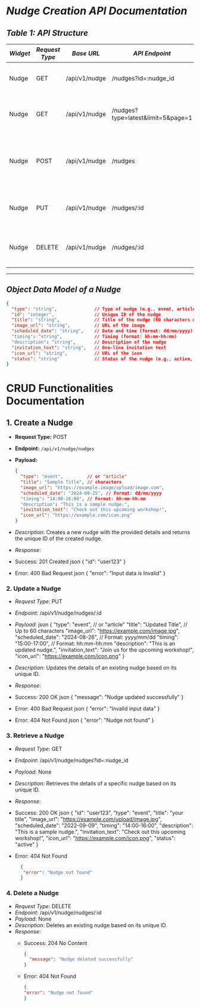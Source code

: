 # *Nudge Creation API Documentation*

## *Table 1: API Structure*

| *Widget* | *Request Type* | *Base URL*        | *API Endpoint*                    | *Payload*                                                                                                  | *Description*                                        |
|------------|------------------|---------------------|-------------------------------------|--------------------------------------------------------------------------------------------------------------|--------------------------------------------------------|
| Nudge      | GET              | /api/v1/nudge     | /nudges?id=:nudge_id              | -                                                                                                            | Retrieves a nudge by its unique ID.                    |
| Nudge      | GET              | /api/v1/nudge     | /nudges?type=latest&limit=5&page=1| -                                                                                                            | Retrieves the latest nudges with pagination.           |
| Nudge      | POST             | /api/v1/nudge     | /nudges                           | type, title, image_url, scheduled_date, timing, description, invitation_text, icon_url                      | Creates a new nudge and returns its ID.                |
| Nudge      | PUT              | /api/v1/nudge     | /nudges/:id                       | Same as POST payload                                                                                         | Updates an existing nudge by its unique ID.            |
| Nudge      | DELETE           | /api/v1/nudge     | /nudges/:id                       | -                                                                                                            | Deletes a nudge based on its unique ID.                |

---

## *Object Data Model of a Nudge*

```json
{
  "type": "string",              // Type of nudge (e.g., event, article)
  "id": "integer",               // Unique ID of the nudge
  "title": "string",             // Title of the nudge (60 characters max)
  "image_url": "string",         // URL of the image
  "scheduled_date": "string",    // Date and time (format: dd/mm/yyyy)
  "timing": "string",            // Timing (format: hh:mm-hh:mm)
  "description": "string",       // Description of the nudge
  "invitation_text": "string",   // One-line invitation text
  "icon_url": "string",          // URL of the icon
  "status": "string"             // Status of the nudge (e.g., active, inactive)
}
```

# CRUD Functionalities Documentation

## 1. Create a Nudge

- **Request Type:** POST
- **Endpoint:** `/api/v1/nudge/nudges`
- **Payload:**
  ```json
  {
    "type": "event",         // or "article"
    "title": "Sample Title", // characters
    "image_url": "https://example.image/upload/image.com",
    "scheduled_date": "2024-08-25", // Format: dd/mm/yyyy
    "timing": "14:00-16:00", // Format: hh:mm-hh:mm
    "description": "This is a sample nudge.",
    "invitation_text": "Check out this upcoming workshop!",
    "icon_url": "https://example.com/icon.png"
  }

 - *Description*: Creates a new nudge with the provided details and returns the unique ID of the created nudge.
 - *Response*:
  - Success: 201 Created
    json
    {
    "id": "user123"
    }
    
  - Error: 400 Bad Request
    json
    {
    "error": "Input data is Invalid"
    }
    
 ### 2. Update a Nudge
  - *Request Type*: PUT
  - *Endpoint*: /api/v1/nudge/nudges/:id
  - *Payload*:
  json
  {
    "type": "event",               // or "article"
    "title": "Updated Title",       // Up to 60 characters
    "image_url": "https://example.com/image.jpg",
    "scheduled_date": "2024-08-26", // Format: yyyy/mm/dd
    "timing": "15:00-17:00",        // Format: hh:mm-hh:mm
    "description": "This is an updated nudge.",
    "invitation_text": "Join us for the upcoming workshop!",
    "icon_url": "https://example.com/icon.png"
  }
  
  - *Description*: Updates the details of an existing nudge based on its unique ID.
  - *Response*:
  - Success: 200 OK
    json
    {
      "message": "Nudge updated successfully"
    }
    
  - Error: 400 Bad Request
    json
    {
    "error": "Invalid input data"
    }
    
  - Error: 404 Not Found
    json
    {
      "error": "Nudge not found"
    }
    

 ### 3. Retrieve a Nudge
   - *Request Type*: GET
   - *Endpoint*: /api/v1/nudge/nudges?id=:nudge_id
   - *Payload*: None
   - *Description*: Retrieves the details of a specific nudge based on its unique ID.
   - *Response*:
   - Success: 200 OK
    json
    {
      "id": "user123",
      "type": "event",
      "title": "your title",
      "image_url": "https://example.com/upload/image.jpg",
      "scheduled_date": "2022-09-09",
      "timing": "14:00-16:00",
      "description": "This is a sample nudge.",
      "invitation_text": "Check out this upcoming workshop!",
      "icon_url": "https://example.com/icon.png",
      "status": "active"
    }
    
   - Error: 404 Not Found
     ```json
       {
        "error": "Nudge not found"
       }
     ```
    


### 4. Delete a Nudge
- *Request Type*: DELETE
- *Endpoint*: /api/v1/nudge/nudges/:id
- *Payload*: None
- *Description*: Deletes an existing nudge based on its unique ID.
- *Response*:
  - Success: 204 No Content
    ```json
    {
      "message": "Nudge deleted successfully"
    }
    ```

  - Error: 404 Not Found
    ```json
    {
    "error": "Nudge not found"
    }
    ```
